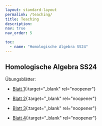 ```yaml
---
layout: standard-layout
permalink: /teaching/
title: Teaching
description: 
nav: true
nav_order: 5

toc:
  - name: "Homologische Algebra SS24"
---
```


## Homologische Algebra SS24
Übungsblätter:

- [Blatt 1](/assets/pdf/Homologische_Algebra_Blatt1.pdf){:target="_blank" rel="noopener"}

- [Blatt 2](/assets/pdf/Homologische_Algebra_Blatt2.pdf){:target="_blank" rel="noopener"}

- [Blatt 3](/assets/pdf/Homologische_Algebra_Blatt3.pdf){:target="_blank" rel="noopener"}

- [Blatt 4](/assets/pdf/Homologische_Algebra_Blatt4.pdf){:target="_blank" rel="noopener"}
